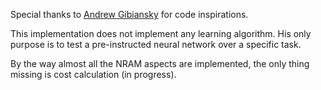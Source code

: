 Special thanks to [Andrew Gibiansky](http://andrew.gibiansky.com) for code inspirations.

This implementation does not implement any learning algorithm.
His only purpose is to test a pre-instructed neural network over a specific task.

By the way almost all the NRAM aspects are implemented, the only thing missing is cost calculation (in progress).